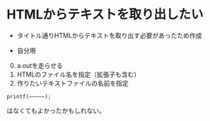 # HTMLからテキストを取り出したい


* タイトル通りHTMLからテキストを取り出す必要があったため作成

* 自分用

0. a.outを走らせる
0. HTMLのファイル名を指定（拡張子も含む）
0. 作りたいテキストファイルの名前を指定

```
printf(~~~~~);
```

はなくてもよかったかもしれない。
